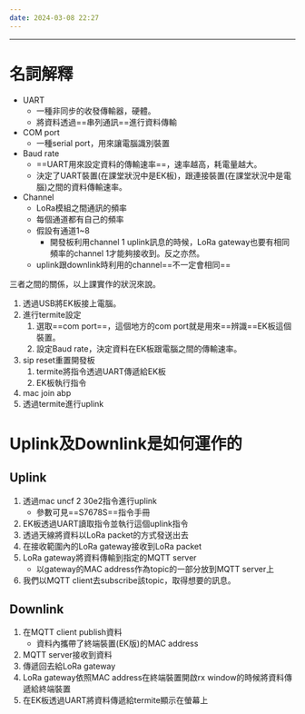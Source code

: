 ```yaml
---
date: 2024-03-08 22:27
---
```

---

# 名詞解釋

+ UART
	+ 一種非同步的收發傳輸器，硬體。
	+ 將資料透過==串列通訊==進行資料傳輸
+ COM port
	+ 一種serial port，用來讓電腦識別裝置
+ Baud rate
	+ ==UART用來設定資料的傳輸速率==，速率越高，耗電量越大。
	+ 決定了UART裝置(在課堂狀況中是EK板)，跟連接裝置(在課堂狀況中是電腦)之間的資料傳輸速率。
+ Channel
	+ LoRa模組之間通訊的頻率
	+ 每個通道都有自己的頻率
	+ 假設有通道1~8
		+ 開發板利用channel 1 uplink訊息的時候，LoRa gateway也要有相同頻率的channel 1才能夠接收到。反之亦然。
	+ uplink跟downlink時利用的channel==不一定會相同==


三者之間的關係，以上課實作的狀況來說。

1. 透過USB將EK板接上電腦。
2. 進行termite設定
	1. 選取==com port==，這個地方的com port就是用來==辨識==EK板這個裝置。
	2. 設定Baud rate，決定資料在EK板跟電腦之間的傳輸速率。
3. sip reset重置開發板
	1. termite將指令透過UART傳遞給EK板
	2. EK板執行指令
4. mac join abp
5. 透過termite進行uplink
	

# Uplink及Downlink是如何運作的

## Uplink

1. 透過mac uncf 2 30e2指令進行uplink
	+ 參數可見==S7678S==指令手冊
2. EK板透過UART讀取指令並執行這個uplink指令
3. 透過天線將資料以LoRa packet的方式發送出去
4. 在接收範圍內的LoRa gateway接收到LoRa packet
5. LoRa gateway將資料傳輸到指定的MQTT server
	+ 以gateway的MAC address作為topic的一部分放到MQTT server上
6. 我們以MQTT client去subscribe該topic，取得想要的訊息。

## Downlink

1. 在MQTT client publish資料
	+ 資料內攜帶了終端裝置(EK版)的MAC address
2. MQTT server接收到資料
3. 傳遞回去給LoRa gateway
4. LoRa gateway依照MAC address在終端裝置開啟rx window的時候將資料傳遞給終端裝置
5. 在EK板透過UART將資料傳遞給termite顯示在螢幕上



